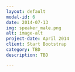 ```yaml
---
layout: default
modal-id: 6
date: 2014-07-13
img: speaker_male.png
alt: image-alt
project-date: April 2014
client: Start Bootstrap
category: TBD
description: TBD

---
```

